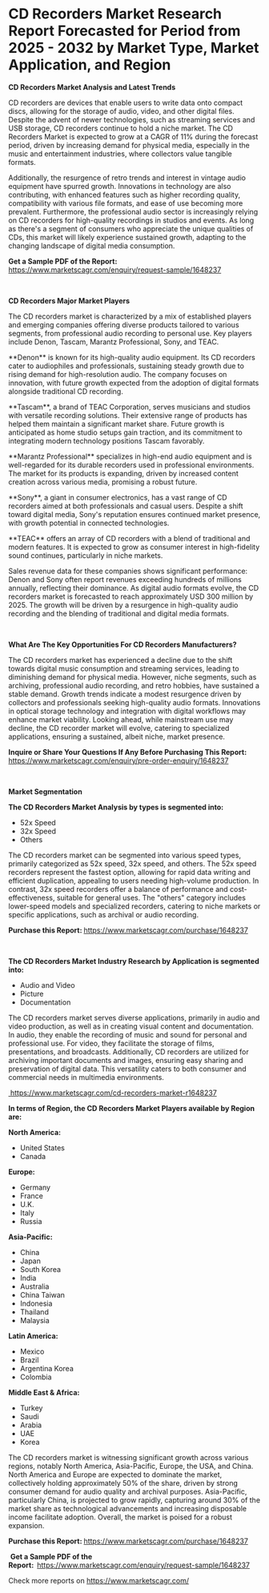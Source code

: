 <p><h1>CD Recorders Market Research Report Forecasted for Period from 2025 -  2032 by Market Type, Market Application, and Region</h1></p><p><strong>CD Recorders Market Analysis and Latest Trends</strong></p>
<p><p>CD recorders are devices that enable users to write data onto compact discs, allowing for the storage of audio, video, and other digital files. Despite the advent of newer technologies, such as streaming services and USB storage, CD recorders continue to hold a niche market. The CD Recorders Market is expected to grow at a CAGR of 11% during the forecast period, driven by increasing demand for physical media, especially in the music and entertainment industries, where collectors value tangible formats.  </p><p>Additionally, the resurgence of retro trends and interest in vintage audio equipment have spurred growth. Innovations in technology are also contributing, with enhanced features such as higher recording quality, compatibility with various file formats, and ease of use becoming more prevalent. Furthermore, the professional audio sector is increasingly relying on CD recorders for high-quality recordings in studios and events. As long as there's a segment of consumers who appreciate the unique qualities of CDs, this market will likely experience sustained growth, adapting to the changing landscape of digital media consumption.</p></p>
<p><strong>Get a Sample PDF of the Report:&nbsp;</strong> <a href="https://www.marketscagr.com/enquiry/request-sample/1648237?utm_campaign=2467&utm_medium=2&utm_source=Github&utm_content=ia&utm_term=09042025&utm_id=cd-recorders">https://www.marketscagr.com/enquiry/request-sample/1648237</a></p>
<p>&nbsp;</p>
<p><strong>CD Recorders Major Market Players</strong></p>
<p><p>The CD recorders market is characterized by a mix of established players and emerging companies offering diverse products tailored to various segments, from professional audio recording to personal use. Key players include Denon, Tascam, Marantz Professional, Sony, and TEAC. </p><p>**Denon** is known for its high-quality audio equipment. Its CD recorders cater to audiophiles and professionals, sustaining steady growth due to rising demand for high-resolution audio. The company focuses on innovation, with future growth expected from the adoption of digital formats alongside traditional CD recording.</p><p>**Tascam**, a brand of TEAC Corporation, serves musicians and studios with versatile recording solutions. Their extensive range of products has helped them maintain a significant market share. Future growth is anticipated as home studio setups gain traction, and its commitment to integrating modern technology positions Tascam favorably.</p><p>**Marantz Professional** specializes in high-end audio equipment and is well-regarded for its durable recorders used in professional environments. The market for its products is expanding, driven by increased content creation across various media, promising a robust future.</p><p>**Sony**, a giant in consumer electronics, has a vast range of CD recorders aimed at both professionals and casual users. Despite a shift toward digital media, Sony's reputation ensures continued market presence, with growth potential in connected technologies.</p><p>**TEAC** offers an array of CD recorders with a blend of traditional and modern features. It is expected to grow as consumer interest in high-fidelity sound continues, particularly in niche markets.</p><p>Sales revenue data for these companies shows significant performance: Denon and Sony often report revenues exceeding hundreds of millions annually, reflecting their dominance. As digital audio formats evolve, the CD recorders market is forecasted to reach approximately USD 300 million by 2025. The growth will be driven by a resurgence in high-quality audio recording and the blending of traditional and digital media formats.</p></p>
<p>&nbsp;</p>
<p><strong>What Are The Key Opportunities For CD Recorders Manufacturers?</strong></p>
<p><p>The CD recorders market has experienced a decline due to the shift towards digital music consumption and streaming services, leading to diminishing demand for physical media. However, niche segments, such as archiving, professional audio recording, and retro hobbies, have sustained a stable demand. Growth trends indicate a modest resurgence driven by collectors and professionals seeking high-quality audio formats. Innovations in optical storage technology and integration with digital workflows may enhance market viability. Looking ahead, while mainstream use may decline, the CD recorder market will evolve, catering to specialized applications, ensuring a sustained, albeit niche, market presence.</p></p>
<p><strong>Inquire or Share Your Questions If Any Before Purchasing This Report:</strong> <a href="https://www.marketscagr.com/enquiry/pre-order-enquiry/1648237?utm_campaign=2467&utm_medium=2&utm_source=Github&utm_content=ia&utm_term=09042025&utm_id=cd-recorders">https://www.marketscagr.com/enquiry/pre-order-enquiry/1648237</a></p>
<p>&nbsp;</p>
<p><strong>Market Segmentation</strong></p>
<p><strong>The CD Recorders Market Analysis by types is segmented into:</strong></p>
<p><ul><li>52x Speed</li><li>32x Speed</li><li>Others</li></ul></p>
<p><p>The CD recorders market can be segmented into various speed types, primarily categorized as 52x speed, 32x speed, and others. The 52x speed recorders represent the fastest option, allowing for rapid data writing and efficient duplication, appealing to users needing high-volume production. In contrast, 32x speed recorders offer a balance of performance and cost-effectiveness, suitable for general uses. The "others" category includes lower-speed models and specialized recorders, catering to niche markets or specific applications, such as archival or audio recording.</p></p>
<p><strong>Purchase this Report:&nbsp;</strong><a href="https://www.marketscagr.com/purchase/1648237?utm_campaign=2467&utm_medium=2&utm_source=Github&utm_content=ia&utm_term=09042025&utm_id=cd-recorders">https://www.marketscagr.com/purchase/1648237</a></p>
<p>&nbsp;</p>
<p><strong>The CD Recorders Market Industry Research by Application is segmented into:</strong></p>
<p><ul><li>Audio and Video</li><li>Picture</li><li>Documentation</li></ul></p>
<p><p>The CD recorders market serves diverse applications, primarily in audio and video production, as well as in creating visual content and documentation. In audio, they enable the recording of music and sound for personal and professional use. For video, they facilitate the storage of films, presentations, and broadcasts. Additionally, CD recorders are utilized for archiving important documents and images, ensuring easy sharing and preservation of digital data. This versatility caters to both consumer and commercial needs in multimedia environments.</p></p>
<p><a href="https://www.marketscagr.com/cd-recorders-market-r1648237?utm_campaign=2467&utm_medium=2&utm_source=Github&utm_content=ia&utm_term=09042025&utm_id=cd-recorders">&nbsp;https://www.marketscagr.com/cd-recorders-market-r1648237</a></p>
<p><strong>In terms of Region, the CD Recorders Market Players available by Region are:</strong></p>
<p>
    <p> <strong> North America: </strong>
        <ul>
            <li>United States</li>
            <li>Canada</li>
        </ul>
        </p> 
    <p> <strong> Europe: </strong>
        <ul>
            <li>Germany</li>
            <li>France</li>
            <li>U.K.</li>
            <li>Italy</li>
            <li>Russia</li>
        </ul>
        </p> 
    <p> <strong> Asia-Pacific: </strong>
        <ul>
            <li>China</li>
            <li>Japan</li>
            <li>South Korea</li>
            <li>India</li>
            <li>Australia</li>
            <li>China Taiwan</li>
            <li>Indonesia</li>
            <li>Thailand</li>
            <li>Malaysia</li>
        </ul>
        </p> 
    <p> <strong> Latin America: </strong>
        <ul>
            <li>Mexico</li>
            <li>Brazil</li>
            <li>Argentina Korea</li>
            <li>Colombia</li>
        </ul>
        </p> 
    <p> <strong> Middle East & Africa: </strong>
        <ul>
            <li>Turkey</li>
            <li>Saudi</li>
            <li>Arabia</li>
            <li>UAE</li>
            <li>Korea</li>
        </ul>
    </p>
    </p>
<p><p>The CD recorders market is witnessing significant growth across various regions, notably North America, Asia-Pacific, Europe, the USA, and China. North America and Europe are expected to dominate the market, collectively holding approximately 50% of the share, driven by strong consumer demand for audio quality and archival purposes. Asia-Pacific, particularly China, is projected to grow rapidly, capturing around 30% of the market share as technological advancements and increasing disposable income facilitate adoption. Overall, the market is poised for a robust expansion.</p></p>
<p><strong>Purchase this Report: </strong><a href="https://www.marketscagr.com/purchase/1648237?utm_campaign=2467&utm_medium=2&utm_source=Github&utm_content=ia&utm_term=09042025&utm_id=cd-recorders">https://www.marketscagr.com/purchase/1648237</a></p>
<p>&nbsp;<strong>Get a Sample PDF of the Report:&nbsp;&nbsp;</strong><a href="https://www.marketscagr.com/enquiry/request-sample/1648237?utm_campaign=2467&utm_medium=2&utm_source=Github&utm_content=ia&utm_term=09042025&utm_id=cd-recorders">https://www.marketscagr.com/enquiry/request-sample/1648237</a></p>
<p><strong></strong></p>
<p>Check more reports on <a href="https://www.marketscagr.com/?utm_campaign=2467&utm_medium=2&utm_source=Github&utm_content=ia&utm_term=09042025&utm_id=cd-recorders">https://www.marketscagr.com/</a></p>